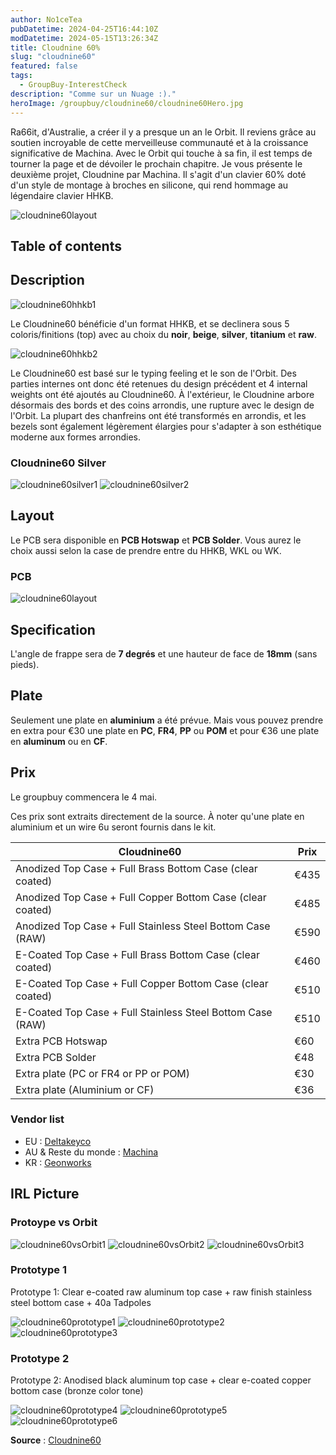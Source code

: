 ```yaml
---
author: No1ceTea
pubDatetime: 2024-04-25T16:44:10Z
modDatetime: 2024-05-15T13:26:34Z
title: Cloudnine 60%
slug: "cloudnine60"
featured: false
tags:
  - GroupBuy-InterestCheck
description: "Comme sur un Nuage :)."
heroImage: /groupbuy/cloudnine60/cloudnine60Hero.jpg
---
```


Ra66it, d'Australie, a créer il y a presque un an le Orbit. Il reviens grâce au soutien incroyable de cette merveilleuse communauté et à la croissance significative de Machina.
Avec le Orbit qui touche à sa fin, il est temps de tourner la page et de dévoiler le prochain chapitre.
Je vous présente le deuxième projet, Cloudnine par Machina. Il s'agit d'un clavier 60% doté d'un style de montage à broches en silicone, qui rend hommage au légendaire clavier HHKB.

![cloudnine60layout](/groupbuy/cloudnine60/cloudnine60Presentation.jpg)

## Table of contents

## Description

![cloudnine60hhkb1](/groupbuy/cloudnine60/cloudnine60hhkb1.png)

Le Cloudnine60 bénéficie d'un format HHKB, et se declinera sous 5 coloris/finitions (top) avec au choix du **noir**, **beige**, **silver**, **titanium** et **raw**.

![cloudnine60hhkb2](/groupbuy/cloudnine60/cloudnine60hhkb2.jpg)

Le Cloudnine60 est basé sur le typing feeling et le son de l'Orbit. Des parties internes ont donc été retenues du design précédent et 4 internal weights ont été ajoutés au Cloudnine60.
À l'extérieur, le Cloudnine arbore désormais des bords et des coins arrondis, une rupture avec le design de l'Orbit. La plupart des chanfreins ont été transformés en arrondis, et les bezels sont également légèrement élargies pour s'adapter à son esthétique moderne aux formes arrondies.

### Cloudnine60 Silver

![cloudnine60silver1](/groupbuy/cloudnine60/cloudnine60silver1.jpg)
![cloudnine60silver2](/groupbuy/cloudnine60/cloudnine60silver2.jpg)

## Layout

Le PCB sera disponible en **PCB Hotswap** et **PCB Solder**. Vous aurez le choix aussi selon la case de prendre entre du HHKB, WKL ou WK.

### PCB

![cloudnine60layout](/groupbuy/cloudnine60/cloudnine60layout.jpg)

## Specification

L'angle de frappe sera de **7 degrés** et une hauteur de face de **18mm** (sans pieds).

## Plate

Seulement une plate en **aluminium** a été prévue. Mais vous pouvez prendre en extra pour €30 une plate en **PC**, **FR4**, **PP** ou **POM** et pour €36 une plate en **aluminum** ou en **CF**.

## Prix

Le groupbuy commencera le 4 mai.

Ces prix sont extraits directement de la source. À noter qu'une plate en aluminium et un wire 6u seront fournis dans le kit.

| Cloudnine60                                                | Prix |
| ---------------------------------------------------------- | ---- |
| Anodized Top Case + Full Brass Bottom Case (clear coated)  | €435 |
| Anodized Top Case + Full Copper Bottom Case (clear coated) | €485 |
| Anodized Top Case + Full Stainless Steel Bottom Case (RAW) | €590 |
| E-Coated Top Case + Full Brass Bottom Case (clear coated)  | €460 |
| E-Coated Top Case + Full Copper Bottom Case (clear coated) | €510 |
| E-Coated Top Case + Full Stainless Steel Bottom Case (RAW) | €510 |
| Extra PCB Hotswap                                          | €60  |
| Extra PCB Solder                                           | €48  |
| Extra plate (PC or FR4 or PP or POM)                       | €30  |
| Extra plate (Aluminium or CF)                              | €36  |

### Vendor list

- EU : [Deltakeyco](https://deltakeyco.com/collections/cloudnine-60/products/group-buy-cloudnine-60)
- AU & Reste du monde : [Machina](https://machina.mx/products/cloudnine)
- KR : [Geonworks](https://geon.works/products/gb-cloud-nine)

## IRL Picture

### Protoype vs Orbit

![cloudnine60vsOrbit1](/groupbuy/cloudnine60/cloudnine60vsOrbit1.jpg)
![cloudnine60vsOrbit2](/groupbuy/cloudnine60/cloudnine60vsOrbit2.jpg)
![cloudnine60vsOrbit3](/groupbuy/cloudnine60/cloudnine60vsOrbit3.jpg)

### Prototype 1

Prototype 1: Clear e-coated raw aluminum top case + raw finish stainless steel bottom case + 40a Tadpoles

![cloudnine60prototype1](/groupbuy/cloudnine60/cloudnine60prototype1.jpg)
![cloudnine60prototype2](/groupbuy/cloudnine60/cloudnine60prototype2.jpg)
![cloudnine60prototype3](/groupbuy/cloudnine60/cloudnine60prototype3.jpg)

### Prototype 2

Prototype 2: Anodised black aluminum top case + clear e-coated copper bottom case (bronze color tone)

![cloudnine60prototype4](/groupbuy/cloudnine60/cloudnine60prototype4.jpg)
![cloudnine60prototype5](/groupbuy/cloudnine60/cloudnine60prototype5.jpg)
![cloudnine60prototype6](/groupbuy/cloudnine60/cloudnine60prototype6.jpg)

**Source** : [Cloudnine60](https://geekhack.org/index.php?topic=121804.0)
